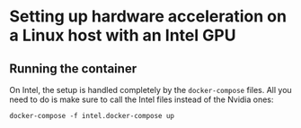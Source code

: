 # Setting up hardware acceleration on a Linux host with an Intel GPU

## Running the container

On Intel, the setup is handled completely by the `docker-compose` files. All you need to do is make sure to call the Intel files instead of the Nvidia ones:

```
docker-compose -f intel.docker-compose up
```
